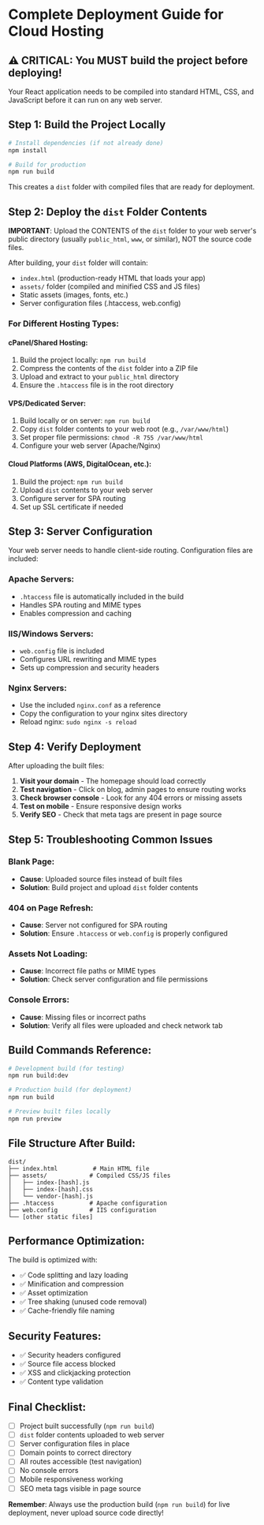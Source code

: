 
# Complete Deployment Guide for Cloud Hosting

## ⚠️ CRITICAL: You MUST build the project before deploying!

Your React application needs to be compiled into standard HTML, CSS, and JavaScript before it can run on any web server.

## Step 1: Build the Project Locally

```bash
# Install dependencies (if not already done)
npm install

# Build for production
npm run build
```

This creates a `dist` folder with compiled files that are ready for deployment.

## Step 2: Deploy the `dist` Folder Contents

**IMPORTANT**: Upload the CONTENTS of the `dist` folder to your web server's public directory (usually `public_html`, `www`, or similar), NOT the source code files.

After building, your `dist` folder will contain:
- `index.html` (production-ready HTML that loads your app)
- `assets/` folder (compiled and minified CSS and JS files)
- Static assets (images, fonts, etc.)
- Server configuration files (.htaccess, web.config)

### For Different Hosting Types:

#### cPanel/Shared Hosting:
1. Build the project locally: `npm run build`
2. Compress the contents of the `dist` folder into a ZIP file
3. Upload and extract to your `public_html` directory
4. Ensure the `.htaccess` file is in the root directory

#### VPS/Dedicated Server:
1. Build locally or on server: `npm run build`
2. Copy `dist` folder contents to your web root (e.g., `/var/www/html`)
3. Set proper file permissions: `chmod -R 755 /var/www/html`
4. Configure your web server (Apache/Nginx)

#### Cloud Platforms (AWS, DigitalOcean, etc.):
1. Build the project: `npm run build`
2. Upload `dist` contents to your web server
3. Configure server for SPA routing
4. Set up SSL certificate if needed

## Step 3: Server Configuration

Your web server needs to handle client-side routing. Configuration files are included:

### Apache Servers:
- `.htaccess` file is automatically included in the build
- Handles SPA routing and MIME types
- Enables compression and caching

### IIS/Windows Servers:
- `web.config` file is included
- Configures URL rewriting and MIME types
- Sets up compression and security headers

### Nginx Servers:
- Use the included `nginx.conf` as a reference
- Copy the configuration to your nginx sites directory
- Reload nginx: `sudo nginx -s reload`

## Step 4: Verify Deployment

After uploading the built files:

1. **Visit your domain** - The homepage should load correctly
2. **Test navigation** - Click on blog, admin pages to ensure routing works
3. **Check browser console** - Look for any 404 errors or missing assets
4. **Test on mobile** - Ensure responsive design works
5. **Verify SEO** - Check that meta tags are present in page source

## Step 5: Troubleshooting Common Issues

### Blank Page:
- **Cause**: Uploaded source files instead of built files
- **Solution**: Build project and upload `dist` folder contents

### 404 on Page Refresh:
- **Cause**: Server not configured for SPA routing
- **Solution**: Ensure `.htaccess` or `web.config` is properly configured

### Assets Not Loading:
- **Cause**: Incorrect file paths or MIME types
- **Solution**: Check server configuration and file permissions

### Console Errors:
- **Cause**: Missing files or incorrect paths
- **Solution**: Verify all files were uploaded and check network tab

## Build Commands Reference:

```bash
# Development build (for testing)
npm run build:dev

# Production build (for deployment)
npm run build

# Preview built files locally
npm run preview
```

## File Structure After Build:

```
dist/
├── index.html          # Main HTML file
├── assets/            # Compiled CSS/JS files
│   ├── index-[hash].js
│   ├── index-[hash].css
│   └── vendor-[hash].js
├── .htaccess          # Apache configuration
├── web.config         # IIS configuration
└── [other static files]
```

## Performance Optimization:

The build is optimized with:
- ✅ Code splitting and lazy loading
- ✅ Minification and compression
- ✅ Asset optimization
- ✅ Tree shaking (unused code removal)
- ✅ Cache-friendly file naming

## Security Features:

- ✅ Security headers configured
- ✅ Source file access blocked
- ✅ XSS and clickjacking protection
- ✅ Content type validation

## Final Checklist:

- [ ] Project built successfully (`npm run build`)
- [ ] `dist` folder contents uploaded to web server
- [ ] Server configuration files in place
- [ ] Domain points to correct directory
- [ ] All routes accessible (test navigation)
- [ ] No console errors
- [ ] Mobile responsiveness working
- [ ] SEO meta tags visible in page source

**Remember**: Always use the production build (`npm run build`) for live deployment, never upload source code directly!
